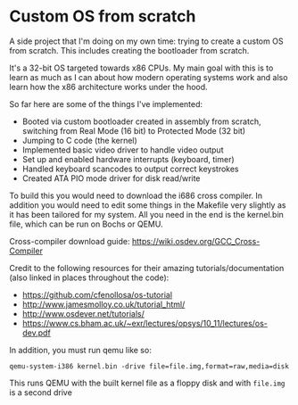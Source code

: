 # Custom OS from scratch

A side project that I'm doing on my own time: trying to create a custom OS from scratch. This includes creating the bootloader from scratch.

It's a 32-bit OS targeted towards x86 CPUs. My main goal with this is to learn as much as I can about how modern operating systems work and also learn how the x86 architecture works under the hood.

So far here are some of the things I've implemented:

- Booted via custom bootloader created in assembly from scratch, switching from Real Mode (16 bit) to Protected Mode (32 bit)
- Jumping to C code (the kernel)
- Implemented basic video driver to handle video output
- Set up and enabled hardware interrupts (keyboard, timer)
- Handled keyboard scancodes to output correct keystrokes
- Created ATA PIO mode driver for disk read/write

To build this you would need to download the i686 cross compiler. In addition you would need to edit some things in the Makefile very slightly as it has been tailored for my system. All you need in the end is the kernel.bin file, which can be run on Bochs or QEMU.

Cross-compiler download guide: https://wiki.osdev.org/GCC_Cross-Compiler

Credit to the following resources for their amazing tutorials/documentation (also linked in places throughout the code):
- https://github.com/cfenollosa/os-tutorial
- http://www.jamesmolloy.co.uk/tutorial_html/
- http://www.osdever.net/tutorials/
- https://www.cs.bham.ac.uk/~exr/lectures/opsys/10_11/lectures/os-dev.pdf

In addition, you must run qemu like so:

```qemu-system-i386 kernel.bin -drive file=file.img,format=raw,media=disk```

This runs QEMU with the built kernel file as a floppy disk and with ```file.img``` is a second drive